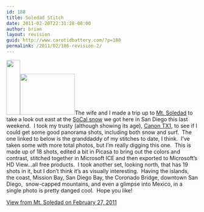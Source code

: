 ```yaml
---
id: 188
title: Soledad Stitch
date: 2011-02-28T22:31:28-08:00
author: brian
layout: revision
guid: http://www.carotidbattery.com/?p=188
permalink: /2011/02/186-revision-2/
---
```

[<img class="alignleft" src="https://i2.wp.com/lh4.googleusercontent.com/_gNb0_qqamzE/TWyRuQnq9jI/AAAAAAAAI6o/UJ1iEgTollQ/s144/IMG_8285_stitch.jpg?resize=36%2C144&#038;ssl=1" alt="" width="36" height="144" data-recalc-dims="1" />](https://picasaweb.google.com/lh/photo/O-WF403Fd4UC-bWxp-MaEw?feat=embedwebsite)[<img class="alignright" src="https://i1.wp.com/lh4.googleusercontent.com/_gNb0_qqamzE/TWyR4bIWUEI/AAAAAAAAI60/S4hd8yFpDow/s144/IMG_8255.JPG?resize=144%2C108&#038;ssl=1" alt="" width="144" height="108" data-recalc-dims="1" />](https://picasaweb.google.com/lh/photo/U8XNBp9KnQok32kozSPQcA?feat=embedwebsite)The wife and I made a trip up to [Mt. Soledad](http://www.soledadmemorial.com/) to take a look out east at the [SoCal snow](http://www.signonsandiego.com/news/2011/feb/28/nasa-satellite-photographs-san-diego-county-snowfa/) we got here in San Diego this last weekend.  I took my trusty (although showing its age), [Canon TX1](http://www.usa.canon.com/cusa/support/consumer/digital_cameras/other_powershot/powershot_tx1), to see if I could get some good panorama shots, including both snow and surf.  The one linked to below is the granddaddy of my stitches to date, I think.  I&#8217;ve taken some with more total photos, but I&#8217;m really digging this one.  This is made up of 18 shots, edited a bit in Picasa to bring out the colors and contrast, stitched together in Microsoft ICE and then exported to Microsoft&#8217;s HD View&#8230;all free products.  I took another set, looking north, that has 19 shots in it, but I don&#8217;t think it&#8217;s as visually interesting.  Having the islands, the coast, Mission Bay, San Diego Bay, the Coronado Bridge, downtown San Diego,  snow-capped mountains, and even a glimpse into Mexico, in a single photo is pretty danged cool.  Hope you like!

[View from Mt. Soledad on February 27, 2011](http://carotidbattery.com/hdview/IMG_8265_stitch.html)
